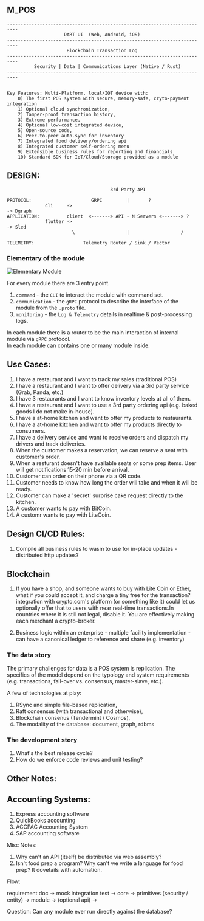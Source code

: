    ##                                 M_POS

    --------------------------------------------------------------------------
                         DART UI  (Web, Android, iOS)
    -------------------------------------------------------------------------- 
                          Blockchain Transaction Log 
    --------------------------------------------------------------------------  
              Security | Data | Communications Layer (Native / Rust)
    --------------------------------------------------------------------------


    Key Features: Multi-Platform, local/IOT device with:
        0) The first POS system with secure, memory-safe, cryto-payment integration
        1) Optional cloud synchronization,
        2) Tamper-proof transaction history,
        3) Extreme performance,
        4) Optional low-cost integrated device,
        5) Open-source code,
        6) Peer-to-peer auto-sync for inventory 
        7) Integrated food delivery/ordering api
        8) Integrated customer self-ordering menu 
        9) Extensible business rules for reporting and financials
        10) Standard SDK for IoT/Cloud/Storage provided as a module


## DESIGN:

```
                                      3rd Party API
        
PROTOCOL:                      GRPC         |       ?
              cli     ->                                                -> Dgraph
APPLICATION:          client  <-------> API - N Servers <-------> ?
              flutter ->                                                -> Sled 
                        \                   |                   /

TELEMETRY:                  Telemetry Router / Sink / Vector

```

### Elementary of the module

  ![Elementary Module](https://github.com/xenirio/essembly/blob/master/assets/essembly-elementary-design.svg)

  For every module there are 3 entry point.
  1) `command` - the `CLI` to interact the module with command set.
  2) `communication` - the `gRPC` protocol to describe the interface of the module from the `.proto` file.
  3) `monitoring` - the `Log & Telemetry` details in realtime & post-processing logs.
  
  In each module there is a router to be the main interaction of internal module via `gRPC` protocol.  
  In each module can contains one or many module inside.


## Use Cases:

1) I have a restaurant and I want to track my sales (traditional POS)
2) I have a restaurant and I want to offer delivery via a 3rd party service (Grab, Panda, etc.) 
3) I have 3 restaurants and I want to know inventory levels at all of them. 
4) I have a restaurant and I want to use a 3rd party ordering api (e.g. baked goods I do not make in-house). 
5) I have a at-home kitchen and want to offer my products to restaurants.
6) I have a at-home kitchen and want to offer my products directly to consumers.
7) I have a delivery service and want to receive orders and dispatch my drivers and track deliveries. 
8) When the customer makes a reservation, we can reserve a seat with customer's order.
9) When a resturant doesn't have available seats or some prep items. User will get notifications 15-20 min before arrival. 
10) Customer can order on their phone via a QR code.
11) Customer needs to know how long the order will take and when it will be ready.
12) Customer can make a 'secret' surprise cake request directly to the kitchen.
13) A customer wants to pay with BitCoin.
14) A customr wants to pay with LiteCoin.


## Design CI/CD Rules:

1) Compile all business rules to wasm to use for in-place updates - distributed http updates?


## Blockchain

1) If you have a shop, and someone wants to buy with Lite Coin or Ether, what if you could accept it, and charge a tiny free for the transaction?integration with crypto.com's platform (or something like it) could let us optionally offer that to users with near real-time transactions.In countries where it is still not legal, disable it. You are effectively making each merchant a crypto-broker.

2) Business logic within an enterprise - multiple facility implementation - can have a canonical ledger to reference and share (e.g. inventory)

### The data story

The primary challenges for data is a POS system is replication.  The specifics of the model depend on the typology and system requirements (e.g. transactions, fail-over vs. consensus, master-slave, etc.).

A few of technologies at play:

1. RSync and simple file-based replication,
2. Raft consensus (with transactional and otherwise),
3. Blockchain consenus (Tendermint / Cosmos),
4. The modality of the database: document, graph, rdbms

### The development story

1. What's the best release cycle?
2. How do we enforce code reviews and unit testing?


## Other Notes:

## Accounting Systems:
1) Express accounting software 
2) QuickBooks accounting 
3) ACCPAC Accounting System 
4) SAP accounting software 

Misc Notes:
1) Why can't an API (itself) be distributed via web assembly?
2) Isn't food prep a program?  Why can't we write a language for food prep?  It dovetails with automation.


Flow:

requirement doc -> mock integration test -> core -> primitives (security / entity) -> module -> (optional api) ->   

Question: Can any module ever run directly against the database?
